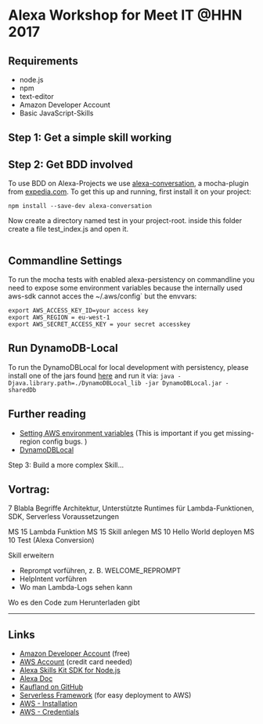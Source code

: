 # Alexa Workshop for Meet IT @HHN 2017

## Requirements

- node.js
- npm
- text-editor
- Amazon Developer Account
- Basic JavaScript-Skills


## Step 1: Get a simple skill working

## Step 2: Get BDD involved

To use BDD on Alexa-Projects we use [alexa-conversation](https://www.npmjs.com/package/alexa-conversation), a mocha-plugin from [expedia.com](https://techblog.expedia.com/2017/02/13/conversational-integration-tests-for-your-alexa-skills-nodejs/). To get this up and running, first install it on your project:

````
npm install --save-dev alexa-conversation
````

Now create a directory named test in your project-root. inside this folder create a file test_index.js and open it.

````

````

## Commandline Settings

To run the mocha tests with enabled alexa-persistency on commandline you need to expose some environment variables because the internally used aws-sdk cannot acces the ~/.aws/config` but the envvars:

```
export AWS_ACCESS_KEY_ID=your access key
export AWS_REGION = eu-west-1
export AWS_SECRET_ACCESS_KEY = your secret accesskey
```

## Run DynamoDB-Local

To run the DynamoDBLocal for local development with persistency, please install one of the jars found [here](http://docs.aws.amazon.com/amazondynamodb/latest/developerguide/DynamoDBLocal.html) and run it via: `java -Djava.library.path=./DynamoDBLocal_lib -jar DynamoDBLocal.jar -sharedDb`

## Further reading

- [Setting AWS environment variables](http://docs.aws.amazon.com/cli/latest/topic/config-vars.html#general-options) (This is important if you get missing-region config bugs. )
- [DynamoDBLocal](http://docs.aws.amazon.com/amazondynamodb/latest/developerguide/DynamoDBLocal.html)


Step 3: Build a more complex Skill...

## Vortrag:

7 Blabla
  Begriffe
  Architektur, Unterstützte Runtimes für Lambda-Funktionen, SDK, Serverless
  Voraussetzungen

MS 15 Lambda Funktion
MS 15 Skill anlegen
MS 10 Hello World deployen
MS 10 Test (Alexa Conversion)

Skill erweitern
- Reprompt vorführen, z. B. WELCOME_REPROMPT
- HelpIntent vorführen
- Wo man Lambda-Logs sehen kann

Wo es den Code zum Herunterladen gibt


----
## Links

* [Amazon Developer Account](https://developer.amazon.com) (free)
* [AWS Account](https://aws.amazon.com) (credit card needed)
* [Alexa Skills Kit SDK for Node.js](https://github.com/alexa/alexa-skills-kit-sdk-for-nodejs)
* [Alexa Doc](https://developer.amazon.com/public/solutions/alexa/alexa-skills-kit/overviews/steps-to-build-a-custom-skill)
* [Kaufland on GitHub](https://github.com/kaufland)
* [Serverless Framework](https://serverless.com) (for easy deployment to AWS)
 * [AWS - Installation](https://serverless.com/framework/docs/providers/aws/guide/installation)
 * [AWS - Credentials](https://serverless.com/framework/docs/providers/aws/guide/credentials#creating-aws-access-keys)
